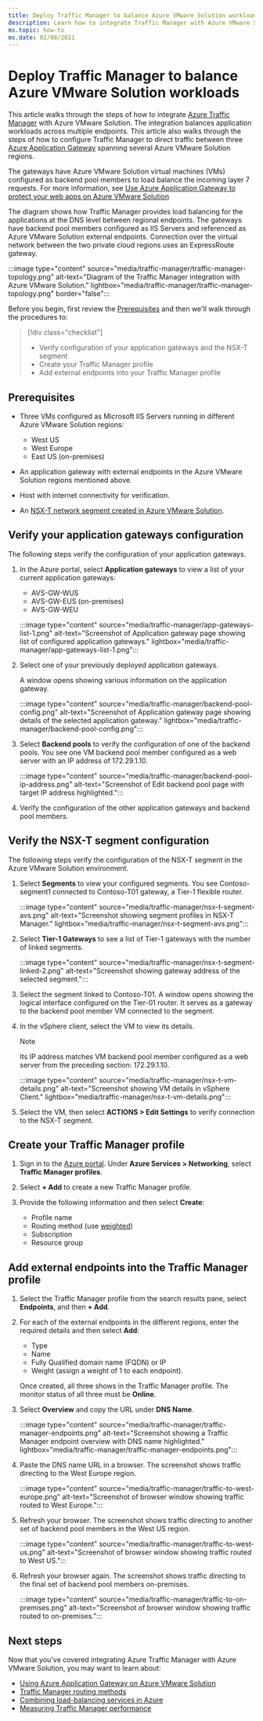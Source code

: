 ```yaml
---
title: Deploy Traffic Manager to balance Azure VMware Solution workloads
description: Learn how to integrate Traffic Manager with Azure VMware Solution to balance application workloads across multiple endpoints in different regions.
ms.topic: how-to
ms.date: 02/08/2021
---
```


# Deploy Traffic Manager to balance Azure VMware Solution workloads

This article walks through the steps of how to integrate [Azure Traffic Manager](../traffic-manager/traffic-manager-overview.md) with Azure VMware Solution. The integration balances application workloads across multiple endpoints. This article also walks through the steps of how to configure Traffic Manager to direct traffic between three [Azure Application Gateway](../application-gateway/overview.md) spanning several Azure VMware Solution regions. 

The gateways have Azure VMware Solution virtual machines (VMs) configured as backend pool members to load balance the incoming layer 7 requests. For more information, see [Use Azure Application Gateway to protect your web apps on Azure VMware Solution](protect-azure-vmware-solution-with-application-gateway.md)

The diagram shows how Traffic Manager provides load balancing for the applications at the DNS level between regional endpoints. The gateways have backend pool members configured as IIS Servers and referenced as Azure VMware Solution external endpoints. Connection over the virtual network between the two private cloud regions uses an ExpressRoute gateway.   

:::image type="content" source="media/traffic-manager/traffic-manager-topology.png" alt-text="Diagram of the Traffic Manager integration with Azure VMware Solution." lightbox="media/traffic-manager/traffic-manager-topology.png" border="false":::

Before you begin, first review the [Prerequisites](#prerequisites) and then we'll walk through the procedures to:

> [!div class="checklist"]
> * Verify configuration of your application gateways and the NSX-T segment
> * Create your Traffic Manager profile
> * Add external endpoints into your Traffic Manager profile

## Prerequisites

- Three VMs configured as Microsoft IIS Servers running in different Azure VMware Solution regions: 
   - West US
   - West Europe
   - East US (on-premises) 

- An application gateway with external endpoints in the Azure VMware Solution regions mentioned above.

- Host with internet connectivity for verification. 

- An [NSX-T network segment created in Azure VMware Solution](tutorial-nsx-t-network-segment.md).

## Verify your application gateways configuration

The following steps verify the configuration of your application gateways.

1. In the Azure portal, select **Application gateways** to view a list of your current application gateways:

   - AVS-GW-WUS
   - AVS-GW-EUS (on-premises)
   - AVS-GW-WEU

   :::image type="content" source="media/traffic-manager/app-gateways-list-1.png" alt-text="Screenshot of Application gateway page showing list of configured application gateways." lightbox="media/traffic-manager/app-gateways-list-1.png":::

1. Select one of your previously deployed application gateways. 

   A window opens showing various information on the application gateway. 

   :::image type="content" source="media/traffic-manager/backend-pool-config.png" alt-text="Screenshot of Application gateway page showing details of the selected application gateway." lightbox="media/traffic-manager/backend-pool-config.png":::

1. Select **Backend pools** to verify the configuration of one of the backend pools. You see one VM backend pool member configured as a web server with an IP address of 172.29.1.10.
 
   :::image type="content" source="media/traffic-manager/backend-pool-ip-address.png" alt-text="Screenshot of Edit backend pool page with target IP address highlighted.":::

1. Verify the configuration of the other application gateways and backend pool members. 

## Verify the NSX-T segment configuration

The following steps verify the configuration of the NSX-T segment in the Azure VMware Solution environment.

1. Select **Segments** to view your configured segments.  You see Contoso-segment1 connected to Contoso-T01 gateway, a Tier-1 flexible router.

   :::image type="content" source="media/traffic-manager/nsx-t-segment-avs.png" alt-text="Screenshot showing segment profiles in NSX-T Manager." lightbox="media/traffic-manager/nsx-t-segment-avs.png":::    

1. Select **Tier-1 Gateways** to see a list of Tier-1 gateways with the number of linked segments. 

   :::image type="content" source="media/traffic-manager/nsx-t-segment-linked-2.png" alt-text="Screenshot showing gateway address of the selected segment.":::    

1. Select the segment linked to Contoso-T01. A window opens showing the logical interface configured on the Tier-01 router. It serves as a gateway to the backend pool member VM connected to the segment.

1. In the vSphere client, select the VM to view its details. 

   >[!NOTE]
   >Its IP address matches VM backend pool member configured as a web server from the preceding section: 172.29.1.10.

   :::image type="content" source="media/traffic-manager/nsx-t-vm-details.png" alt-text="Screenshot showing VM details in vSphere Client." lightbox="media/traffic-manager/nsx-t-vm-details.png":::    

4. Select the VM, then select **ACTIONS > Edit Settings** to verify connection to the NSX-T segment.

## Create your Traffic Manager profile

1. Sign in to the [Azure portal](https://rc.portal.azure.com/#home). Under **Azure Services > Networking**, select **Traffic Manager profiles**.

2. Select **+ Add** to create a new Traffic Manager profile.
 
3. Provide the following information and then select **Create**:

   - Profile name
   - Routing method (use [weighted](../traffic-manager/traffic-manager-routing-methods.md))
   - Subscription
   - Resource group

## Add external endpoints into the Traffic Manager profile

1. Select the Traffic Manager profile from the search results pane, select **Endpoints**, and then **+ Add**.

1. For each of the external endpoints in the different regions, enter the required details and then select **Add**: 
   - Type
   - Name
   - Fully Qualified domain name (FQDN) or IP
   - Weight (assign a weight of 1 to each endpoint). 

   Once created, all three shows in the Traffic Manager profile. The monitor status of all three must be **Online**.

3. Select **Overview** and copy the URL under **DNS Name**.

   :::image type="content" source="media/traffic-manager/traffic-manager-endpoints.png" alt-text="Screenshot showing a Traffic Manager endpoint overview with DNS name highlighted." lightbox="media/traffic-manager/traffic-manager-endpoints.png"::: 

4. Paste the DNS name URL in a browser. The screenshot shows traffic directing to the West Europe region.

   :::image type="content" source="media/traffic-manager/traffic-to-west-europe.png" alt-text="Screenshot of browser window showing traffic routed to West Europe."::: 

5. Refresh your browser. The screenshot shows traffic directing to another set of backend pool members in the West US region.

   :::image type="content" source="media/traffic-manager/traffic-to-west-us.png" alt-text="Screenshot of browser window showing traffic routed to West US."::: 

6. Refresh your browser again. The screenshot shows traffic directing to the final set of backend pool members on-premises.

   :::image type="content" source="media/traffic-manager/traffic-to-on-premises.png" alt-text="Screenshot of browser window showing traffic routed to on-premises.":::

## Next steps

Now that you've covered integrating Azure Traffic Manager with Azure VMware Solution, you may want to learn about:

- [Using Azure Application Gateway on Azure VMware Solution](protect-azure-vmware-solution-with-application-gateway.md)
- [Traffic Manager routing methods](../traffic-manager/traffic-manager-routing-methods.md)
- [Combining load-balancing services in Azure](../traffic-manager/traffic-manager-load-balancing-azure.md)
- [Measuring Traffic Manager performance](../traffic-manager/traffic-manager-performance-considerations.md)
